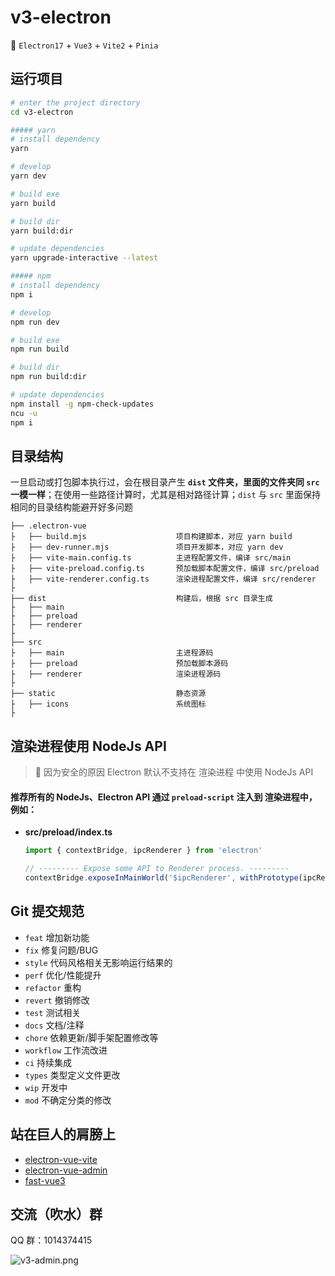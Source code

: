 # v3-electron

🥳 `Electron17` + `Vue3` + `Vite2` + `Pinia`

## 运行项目

```bash
# enter the project directory
cd v3-electron

##### yarn
# install dependency
yarn

# develop
yarn dev

# build exe
yarn build

# build dir
yarn build:dir

# update dependencies
yarn upgrade-interactive --latest

##### npm
# install dependency
npm i

# develop
npm run dev

# build exe
npm run build

# build dir
npm run build:dir

# update dependencies
npm install -g npm-check-updates
ncu -u
npm i

```

## 目录结构

一旦启动或打包脚本执行过，会在根目录产生 **`dist` 文件夹，里面的文件夹同 `src` 一模一样**；在使用一些路径计算时，尤其是相对路径计算；`dist` 与 `src` 里面保持相同的目录结构能避开好多问题

```tree
├── .electron-vue
├   ├── build.mjs                    项目构建脚本，对应 yarn build
├   ├── dev-runner.mjs               项目开发脚本，对应 yarn dev
├   ├── vite-main.config.ts          主进程配置文件，编译 src/main
├   ├── vite-preload.config.ts       预加载脚本配置文件，编译 src/preload
├   ├── vite-renderer.config.ts      渲染进程配置文件，编译 src/renderer
├
├── dist                             构建后，根据 src 目录生成
├   ├── main
├   ├── preload
├   ├── renderer
├
├── src
├   ├── main                         主进程源码
├   ├── preload                      预加载脚本源码
├   ├── renderer                     渲染进程源码
├
├── static                           静态资源
├   ├── icons                        系统图标
├
```

## 渲染进程使用 NodeJs API

> 🚧 因为安全的原因 Electron 默认不支持在 渲染进程 中使用 NodeJs API

#### 推荐所有的 NodeJs、Electron API 通过 `preload-script` 注入到 渲染进程中，例如：

-   **src/preload/index.ts**

    ```typescript
    import { contextBridge, ipcRenderer } from 'electron'

    // --------- Expose some API to Renderer process. ---------
    contextBridge.exposeInMainWorld('$ipcRenderer', withPrototype(ipcRenderer))
    ```

## Git 提交规范

-   `feat` 增加新功能
-   `fix` 修复问题/BUG
-   `style` 代码风格相关无影响运行结果的
-   `perf` 优化/性能提升
-   `refactor` 重构
-   `revert` 撤销修改
-   `test` 测试相关
-   `docs` 文档/注释
-   `chore` 依赖更新/脚手架配置修改等
-   `workflow` 工作流改进
-   `ci` 持续集成
-   `types` 类型定义文件更改
-   `wip` 开发中
-   `mod` 不确定分类的修改

## 站在巨人的肩膀上

-   [electron-vue-vite](https://github.com/caoxiemeihao/electron-vue-vite)
-   [electron-vue-admin](https://github.com/PanJiaChen/electron-vue-admin)
-   [fast-vue3](https://github.com/study-vue3/fast-vue3)

## 交流（吹水）群

QQ 群：1014374415

![v3-admin.png](https://p6-juejin.byteimg.com/tos-cn-i-k3u1fbpfcp/19291ab4cbb24c8c9e743f1701609cb6~tplv-k3u1fbpfcp-watermark.image)
